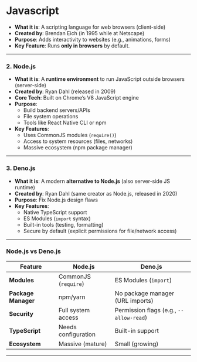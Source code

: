 # Javascript

- **What it is**: A scripting language for web browsers (client-side)  
- **Created by**: Brendan Eich (in 1995 while at Netscape)  
- **Purpose**: Adds interactivity to websites (e.g., animations, forms)  
- **Key Feature**: Runs **only in browsers** by default.

---

### **2. Node.js**
- **What it is**: A **runtime environment** to run JavaScript outside browsers (server-side)  
- **Created by**: Ryan Dahl (released in 2009)  
- **Core Tech**: Built on Chrome’s V8 JavaScript engine  
- **Purpose**:  
  - Build backend servers/APIs  
  - File system operations  
  - Tools like React Native CLI or npm  
- **Key Features**:  
  - Uses CommonJS modules (`require()`)  
  - Access to system resources (files, networks)  
  - Massive ecosystem (npm package manager)

---

### **3. Deno.js**
- **What it is**: A modern **alternative to Node.js** (also server-side JS runtime)  
- **Created by**: Ryan Dahl (same creator as Node.js, released in 2020)  
- **Purpose**: Fix Node.js design flaws  
- **Key Features**:  
  - Native TypeScript support  
  - ES Modules (`import` syntax)  
  - Built-in tools (testing, formatting)  
  - Secure by default (explicit permissions for file/network access)

---

### **Node.js vs Deno.js**  
| Feature                | Node.js              | Deno.js               |  
|------------------------|----------------------|-----------------------|  
| **Modules**            | CommonJS (`require`)| ES Modules (`import`) |  
| **Package Manager**    | npm/yarn            | No package manager (URL imports) |  
| **Security**           | Full system access  | Permission flags (e.g., `--allow-read`) |  
| **TypeScript**         | Needs configuration | Built-in support      |  
| **Ecosystem**          | Massive (mature)    | Small (growing)       |  

---
